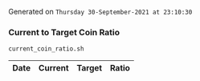 Generated on `Thursday 30-September-2021 at 23:10:30`

### Current to Target Coin Ratio
`current_coin_ratio.sh`

Date|Current|Target|Ratio
---|---|---|---
